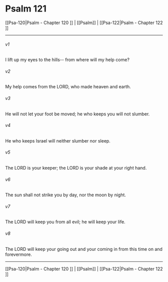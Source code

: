 # Psalm 121

[[Psa-120|Psalm - Chapter 120 ]] | [[Psalm]] | [[Psa-122|Psalm - Chapter 122 ]]
***

###### v1
I lift up my eyes to the hills-- from where will my help come?
###### v2
My help comes from the LORD, who made heaven and earth.
###### v3
He will not let your foot be moved; he who keeps you will not slumber.
###### v4
He who keeps Israel will neither slumber nor sleep.
###### v5
The LORD is your keeper; the LORD is your shade at your right hand.
###### v6
The sun shall not strike you by day, nor the moon by night.
###### v7
The LORD will keep you from all evil; he will keep your life.
###### v8
The LORD will keep your going out and your coming in from this time on and forevermore.

***

[[Psa-120|Psalm - Chapter 120 ]] | [[Psalm]] | [[Psa-122|Psalm - Chapter 122 ]]

